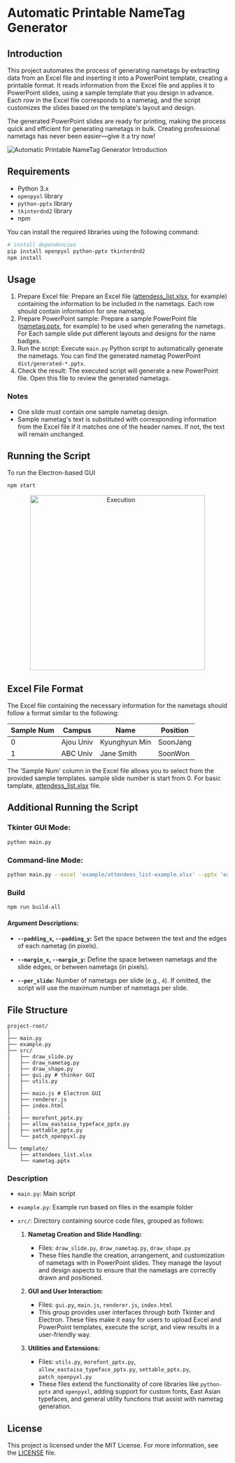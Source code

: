 # Automatic Printable NameTag Generator

## Introduction

This project automates the process of generating nametags by extracting data from an Excel file and inserting it into a PowerPoint template, creating a printable format. It reads information from the Excel file and applies it to PowerPoint slides, using a sample template that you design in advance. Each row in the Excel file corresponds to a nametag, and the script customizes the slides based on the template's layout and design.

The generated PowerPoint slides are ready for printing, making the process quick and efficient for generating nametags in bulk. Creating professional nametags has never been easier—give it a try now!

![Automatic Printable NameTag Generator Introduction](img/introduction.png)

## Requirements

- Python 3.x
- `openpyxl` library
- `python-pptx` library
- `tkinterdnd2` library
- npm

You can install the required libraries using the following command:

```bash
# install dependencies
pip install openpyxl python-pptx tkinterdnd2
npm install
```

## Usage

1. Prepare Excel file: Prepare an Excel file ([attendess_list.xlsx](template/attendess_list.xlsx), for example) containing the information to be included in the nametags. Each row should contain information for one nametag.
2. Prepare PowerPoint sample: Prepare a sample PowerPoint file ([nametag.pptx](template/nametage.pptx), for example) to be used when generating the nametags. For Each sample slide put different layouts and designs for the name badges.
3. Run the script: Execute `main.py` Python script to automatically generate the nametags. You can find the generated nametag PowerPoint `dist/generated-*.pptx`.
4. Check the result: The executed script will generate a new PowerPoint file. Open this file to review the generated nametags.

### Notes

- One silde must contain one sample nametag design.
- Sample nametag's text is substituted with corresponding information from the Excel file if it matches one of the header names. If not, the text will remain unchanged.


## Running the Script
To run the Electron-based GUI

```bash
npm start
```
<div style="text-align: center;"> <img src="img/execution.png" alt="Execution" width="400"> </div>


## Excel File Format

The Excel file containing the necessary information for the nametags should follow a format similar to the following:

| Sample Num | Campus    | Name          | Position |
| ---------- | --------- | ------------- | -------- |
| 0          | Ajou Univ | Kyunghyun Min | SoonJang |
| 1          | ABC Univ  | Jane Smith    | SoonWon  |

The 'Sample Num' column in the Excel file allows you to select from the provided sample templates. sample slide number is start from 0.
For basic tamplate, [attendess_list.xlsx](template/attendess_list.xlsx) file.


## Additional Running the Script


### **Tkinter GUI Mode:**


   ```bash
   python main.py
   ```

### **Command-line Mode:**


   ```bash
   python main.py --excel 'example/attendees_list-example.xlsx' --pptx 'example/nametag-example.pptx' --padding_x 0 --padding_y 0 --margin_x 0 --margin_y 0 --per_slide 4
   ```

### **Build**
   ```bash
   npm run build-all
   ```

#### Argument Descriptions:

- **`--padding_x`, `--padding_y`:** Set the space between the text and the edges of each nametag (in pixels).
  
- **`--margin_x`, `--margin_y`:** Define the space between nametags and the slide edges, or between nametags (in pixels).

- **`--per_slide`:** Number of nametags per slide (e.g., `4`). If omitted, the script will use the maximum number of nametags per slide.

## File Structure

```
project-root/
│
├── main.py
├── example.py
├── src/
│   ├── draw_slide.py
│   ├── draw_nametag.py
│   ├── draw_shape.py
|   ├── gui.py # thinker GUI
│   ├── utils.py
│   │
│   ├── main.js # Electron GUI
│   ├── renderer.js
│   ├── index.html
│   │
|   ├── morefont_pptx.py 
|   ├── allow_eastaisa_typeface_pptx.py
│   ├── settable_pptx.py
│   └── patch_openpyxl.py
│
└── template/
    ├── attendees_list.xlsx
    └── nametag.pptx
```


### Description

- `main.py`: Main script
- `example.py`: Example run based on files in the example folder
- `src/`: Directory containing source code files, grouped as follows:

  1. **Nametag Creation and Slide Handling:**
     - Files: `draw_slide.py`, `draw_nametag.py`, `draw_shape.py`
     - These files handle the creation, arrangement, and customization of nametags with in PowerPoint slides. They manage the layout and design aspects to ensure that the nametags are correctly drawn and positioned.
  
  2. **GUI and User Interaction:**
     - Files: `gui.py`, `main.js`, `renderer.js`, `index.html`
     - This group provides user interfaces through both Tkinter and Electron. These files make it easy for users to upload Excel and PowerPoint templates, execute the script, and view results in a user-friendly way.
  
  3. **Utilities and Extensions:**
     - Files: `utils.py`, `morefont_pptx.py`, `allow_eastaisa_typeface_pptx.py`, `settable_pptx.py`, `patch_openpyxl.py`
     - These files extend the functionality of core libraries like `python-pptx` and `openpyxl`, adding support for custom fonts, East Asian typefaces, and general utility functions that assist with nametag generation.





## License

This project is licensed under the MIT License. For more information, see the [LICENSE](LICENSE) file.
